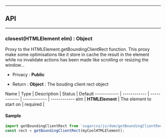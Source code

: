 


-----------------------------
## API
-----------------------------

### closest(HTMLElement elm) : Object
Proxy to the HTMLElement.getBoundingClientRect function.
This proxy make some optimisations like it store in cache the
result in the element while no invalidate actions has been made
like scrolling or resizing the window...

- Privacy : **Public**

- Return : **Object** : The bouding client rect object

Name | Type | Description | Status | Default
------------ | ------------ | ------------ | ------------ | ------------
elm | **HTMLElement** | The element to start on | required | 


#### Sample
```js
import getBoundingClientRect from 'sugarcss/js/dom/getBoundingClientRect'
const rect = getBoundingClientRect(myCoolHTMLElement);

```


